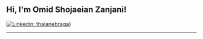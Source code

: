 <h2> Hi, I'm Omid Shojaeian Zanjani!</h2>
<p></em></p>

[![Linkedin: thaianebraga](https://content.linkedin.com/content/dam/me/business/en-us/amp/brand-site/v2/bg/LI-Logo.svg.original.svg)](https://www.linkedin.com/in/omid-shojaeian-zanjani/))

---
